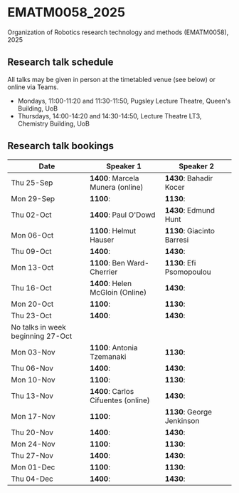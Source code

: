 # EMATM0058_2025
Organization of Robotics research technology and methods (EMATM0058), 2025

## Research talk schedule

All talks may be given in person at the timetabled venue (see below) or online via Teams.

- Mondays, 11:00-11:20 and 11:30-11:50, Pugsley Lecture Theatre, Queen's Building, UoB
- Thursdays, 14:00-14:20 and 14:30-14:50, Lecture Theatre LT3, Chemistry Building, UoB

## Research talk bookings

| Date | Speaker 1 | Speaker 2 |
| --- | --- | --- |
| Thu 25-Sep | **1400**: Marcela Munera (online)  | **1430**: Bahadir Kocer |
| Mon 29-Sep | **1100**:  | **1130**:  |
| Thu 02-Oct | **1400**: Paul O'Dowd  |**1430**: Edmund Hunt |
| Mon 06-Oct | **1100**: Helmut Hauser  |**1130**: Giacinto Barresi|
| Thu 09-Oct | **1400**:   |**1430**: |
| Mon	13-Oct | **1100**: Ben Ward-Cherrier   |**1130**: Efi Psomopoulou|
| Thu 16-Oct | **1400**: Helen McGloin (Online)  |**1430**: |
| Mon	20-Oct | **1100**:   |**1130**: |
| Thu 23-Oct | **1400**:   |**1430**: |
| No talks in week beginning 27-Oct	
| Mon	03-Nov | **1100**: Antonia Tzemanaki  |**1130**:|
| Thu 06-Nov | **1400**:   |**1430**: |
| Mon	10-Nov | **1100**:   |**1130**: |
| Thu 13-Nov | **1400**: Carlos Cifuentes (online) |**1430**: |
| Mon	17-Nov | **1100**:   |**1130**: George Jenkinson|
| Thu 20-Nov | **1400**:   |**1430**: |
| Mon	24-Nov | **1100**:   |**1130**: |
| Thu 27-Nov | **1400**:   |**1430**: |
| Mon	01-Dec | **1100**:   |**1130**: |
| Thu 04-Dec | **1400**:   |**1430**: |
